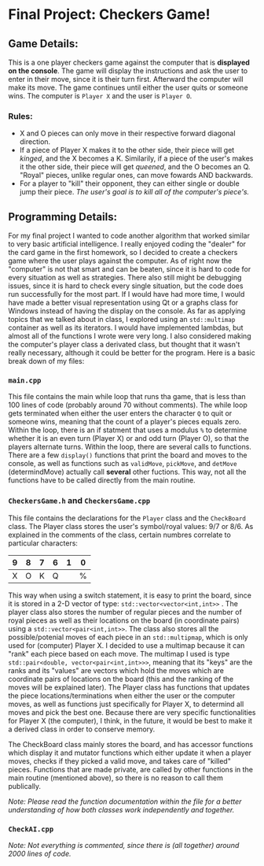 # Final Project: Checkers Game!
## Game Details:
This is a one player checkers game against the computer that is **displayed on the console**. The game will display the instructions and ask the user to enter in their move, since it is their turn first. Afterward the computer will make its move. The game continues until either the user quits or someone wins. The computer is `Player X` and the user is `Player O`.

### Rules:
- X and O pieces can only move in their respective forward diagonal direction.
- If a piece of Player X makes it to the other side, their piece will get *kinged*, and the X becomes a K. Similarily, if a piece of the user's makes it the other side, their piece will get *queened*, and the O becomes an Q. "Royal" pieces, unlike regular ones, can move fowards AND backwards.
- For a player to "kill" their opponent, they can either single or double jump their piece. *The user's goal is to kill all of the computer's piece's.*
 
## Programming Details:
For my final project I wanted to code another algorithm that worked similar to very basic artificial intelligence. I really enjoyed coding the "dealer" for the card game in the first homework, so I decided to create a checkers game where the user plays against the computer. As of right now the "computer" is not that smart and can be beaten, since it is hard to code for every situation as well as strategies. There also still might be debugging issues, since it is hard to check every single situation, but the code does run successfully for the most part. If I would have had more time, I would have made a better visual representation using Qt or a graphs class for Windows instead of having the display on the console. As far as applying topics that we talked about in class, I explored using an `std::multimap` container as well as its iterators. I would have implemented lambdas, but almost all of the functions I wrote were very long. I also considered making the computer's player class a derivated class, but thought that it wasn't really necessary, although it could be better for the program. Here is a basic break down of my files:
### `main.cpp`
This file contains the main while loop that runs tha game, that is less than 100 lines of code (probably around 70 without comments). The while loop gets terminated when either the user enters the character `Q` to quit or someone wins, meaning that the count of a player's pieces equals zero. Within the loop, there is an if statment that uses a modulus `%` to determine whether it is an even turn (Player X) or and odd turn (Player O), so that the players alternate turns. Within the loop, there are several calls to functions. There are a few `display()` functions that print the board and moves to the console, as well as functions such as `validMove`, `pickMove`, and `detMove` (determindMove) actually call **several** other fuctions. This way, not all the functions have to be called directly from the main routine.
### `CheckersGame.h` and `CheckersGame.cpp`
This file contains the declarations for the `Player` class and the `CheckBoard` class. The Player class stores the user's symbol/royal values: 9/7 or 8/6. As explained in the comments of the class, certain numbres correlate to particular characters:

|   9   |   8   |   7   |   6   |   1   |   0   |
| --- | --- | --- | --- | --- | --- |
|   X   |   O   |   K   |   Q   |        |    %   |

This way when using a switch statement, it is easy to print the board, since it is stored in a 2-D vector of type: `std::vector<vector<int,int>>` . The player class also stores the number of regular pieces and the number of royal pieces as well as their locations on the board (in coordinate pairs) using a `std::vector<pair<int,int>>`. The class also stores all the possible/potenial moves of each piece in an `std::multipmap`, which is only used for (computer) Player X. I decided to use a multimap because it can "rank" each piece based on each move. The multimap I used is type  `std::pair<double, vector<pair<int,int>>>`, meaning that its "keys" are the ranks and its "values" are vectors which hold the moves which are coordinate pairs of locations on the board (this and the ranking of the moves will be explained later). The Player class has functions that updates the piece locations/terminations when either the user or the computer moves, as well as functions just specifically for Player X, to determind all moves and pick the best one. Because there are very specific functionalities for Player X (the computer), I think, in the future, it would be best to make it a derived class in order to conserve memory.

The CheckBoard class mainly stores the board, and has accessor functions which display it and mutator functions which either update it when a player moves, checks if they picked a valid move, and takes care of "killed" pieces. Functions that are made private, are called by other functions in the main routine (mentioned above), so there is no reason to call them publically.

*Note: Please read the function documentation within the file for a better understanding of how both classes work independently and together.*
### `CheckAI.cpp`
      
*Note: Not everything is commented, since there is (all together) around 2000 lines of code.*
